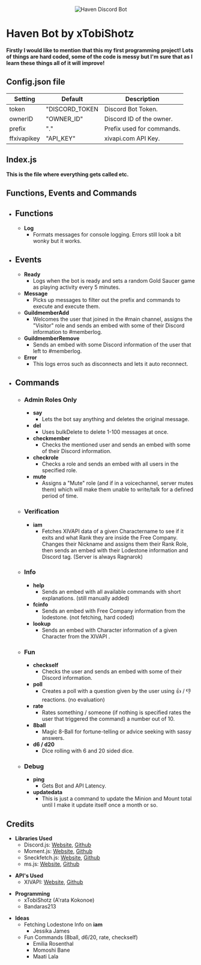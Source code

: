 <p align="center">
  <img src="https://puu.sh/AXVSD.png" alt="Haven Discord Bot"/>
</p>

# Haven Bot by xTobiShotz
**Firstly I would like to mention that this my first programming project!**
**Lots of things are hard coded, some of the code is messy but I'm sure that as I learn these things all of it will improve!**

## Config.json file
| Setting | Default | Description |
| ---------------- | ------------ | ------------ |
| token | "DISCORD_TOKEN | Discord Bot Token. |
| ownerID | "OWNER_ID" | Discord ID of the owner. |
| prefix | "." | Prefix used for commands. |
| ffxivapikey | "API_KEY" | xivapi.com API Key. |

## Index.js
**This is the file where everything gets called etc.**

## Functions, Events and Commands

* ## Functions
  - **Log**
	+ Formats messages for console logging. Errors still look a bit wonky but it works.

- ## Events
	+ **Ready**
	  * Logs when the bot is ready and sets a random Gold Saucer game as playing activity every 5 minutes.
	+ **Message**
		* Picks up messages to filter out the prefix and commands to execute and execute them.
	+ **GuildmemberAdd**
		* Welcomes the user that joined in the #main channel, assigns the "Visitor" role and sends an embed with some of their Discord information to #memberlog.
	+ **GuildmemberRemove**
		* Sends an embed with some Discord information of the user that left to #memberlog.
	+ **Error**
		* This logs erros such as disconnects and lets it auto reconnect.
 + ## Commands 
 
 	* ### Admin Roles Only
		- **say**
			+ Lets the bot say anything and deletes the original message.
		- **del**
			+ Uses bulkDelete to delete 1-100 messages at once. 
		- **checkmember**
			+ Checks the mentioned user and sends an embed with some of their Discord information.
		- **checkrole**
			+ Checks a role and sends an embed with all users in the specified role.
		- **mute**
			+ Assigns a "Mute" role (and if in a voicechannel, server mutes them) which will make them unable to write/talk for a defined period of time.
			
	* ### Verification
		- **iam**
			+ Fetches XIVAPI data of a given Charactername to see if it exits and what Rank they are inside the Free Company. Changes their Nickname and assigns them their Rank Role, then sends an embed with their Lodestone information and Discord tag. (Server is always Ragnarok)

	* ### Info
		- **help**
			+ Sends an embed with all available commands with short explanations. (still manually added)
		- **fcinfo**
			+ Sends an embed with Free Company information from the lodestone. (not fetching, hard coded)
		- **lookup**
			+ Sends an embed with Character information of a given Character from the XIVAPI .

	* ### Fun
		- **checkself**
			+ Checks the user and sends an embed with some of their Discord information.
		- **poll**
        	+ Creates a poll with a question given by the user using 👍 / 👎 reactions. (no evaluation)
		- **rate**
        	+ Rates something / someone (if nothing is specified rates the user that triggered the command) a number out of 10.
		- **8ball**
			+  Magic 8-Ball for fortune-telling or advice seeking with sassy answers.
		- **d6 / d20**
			+ Dice rolling with 6 and 20 sided dice.
	* ### Debug
		- **ping**
			+ Gets Bot and API Latency.
		- **updatedata**
		    + This is just a command to update the Minion and Mount total until I make it update itself once a month or so.

## Credits

* **Libraries Used**
  - Discord.js: [Website](https://discord.js.org/#/), [Github](https://github.com/discordjs/discord.js)
  - Moment.js: [Website](http://momentjs.com/), [Github](https://github.com/moment/moment/)
  - Sneckfetch.js: [Website](https://snekfetch.js.org/), [Github](https://github.com/devsnek/snekfetch)
  - ms.js: [Website](https://npmjs.com/ms), [Github](https://github.com/zeit/ms)

- **API's Used**
	+ XIVAPI: [Website](https://xivapi.com), [Github](https://github.com/xivapi)

* **Programming**
  - xTobiShotz (A'rata Kokonoe)
  - Bandaras213

+ **Ideas**
  * Fetching Lodestone Info on **iam**
    + Jessika James
  * Fun Commands (8ball, d6/20, rate, checkself)
	- Emilia Rosenthal
	- Momoshi Bane
	- Maati Lala
